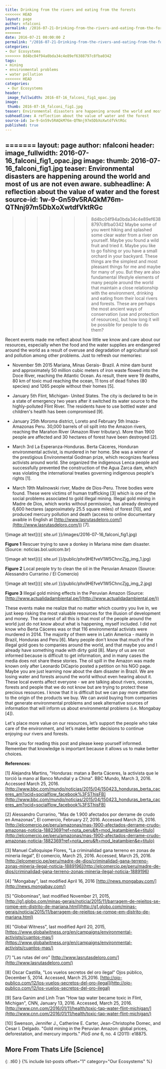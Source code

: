 ```yaml
---
title: Drinking from the rivers and eating from the forests
<<<<<<< HEAD
layout: page
author: nfalconi
permalink: /2016-07-21-Drinking-from-the-rivers-and-eating-from-the-forest-NFalconi/
=======
date: 2016-07-21 00:00:00 Z
permalink: "/2016-07-21-Drinking-from-the-rivers-and-eating-from-the-forest-NFalconi/"
categories:
- Our Ecosystems
>>>>>>> 8d4bc04f94a0bda34c4e89ef6388797c8fba0342
tags:
- mining
- environmental problems
- water pollution
<<<<<<< HEAD
categories:
 - Our Ecosystems
header:
 image_fullwidth: 2016-07-16_falconi_fig1_opac.jpg
image:
 thumb: 2016-07-16_falconi_fig1.jpg
teaser: Environmental disasters are happening around the world and most of us are not even aware.
subheadline: A reflection about the value of water and the forest
source-id: 1w-9-Gn59v5RAQkM76m-QTNnj97m5DbXoXwtdfVktRGc
published: true
---
```

=======
layout: page
author: nfalconi
header:
  image_fullwidth: 2016-07-16_falconi_fig1_opac.jpg
image:
  thumb: 2016-07-16_falconi_fig1.jpg
teaser: Environmental disasters are happening around the world and most of us are
  not even aware.
subheadline: A reflection about the value of water and the forest
source-id: 1w-9-Gn59v5RAQkM76m-QTNnj97m5DbXoXwtdfVktRGc
---

>>>>>>> 8d4bc04f94a0bda34c4e89ef6388797c8fba0342
Maybe some of you went hiking and splashed some clear water from a river on yourself. Maybe you found a wild fruit and tried it. Maybe you like to go fishing or you have a small orchard in your backyard. These things are the simplest and most pleasant things for me and maybe for many of you. But they are also fundamental lifestyle elements of many people around the world that maintain a close relationship with the environment, drinking and eating from their local rivers and forests. These are perhaps the most ancient ways of conservation (use and protection of resources), but how long it will be possible for people to do them?

Recent events made me reflect about how little we know and care about our resources, especially when the food and the water supplies are endangered around the world as a result of overuse and degradation of agricultural soil and pollution among other problems. Just to refresh our memories:

* November 5th 2015 Mariana, Minas Gerais- Brazil. A mine dam burst and approximately 50 million cubic meters of iron waste flowed into the Doce River, reaching the Atlantic Ocean. As result, there were 19 deaths, 80 km of toxic mud reaching the ocean, 11 tons of dead fishes (80 species) and 1265 people without their homes [5]. 

* January 5th Flint, Michigan- United States. The city is declared to be in a state of emergency two years after it switched its water source to the highly-polluted Flint River. The residents have to use bottled water and children's health has been compromised [9]. 

* January 25th Moroma district, Loreto and February 5th Imaza-Amazonas Peru. 30,000 barrels of oil spilt into the Amazon rivers, reaching the Marañon River (Amazon River tributary). More than 1900 people are affected and 30 hectares of forest have been destroyed [2]. 

* March 3rd La Esperanza-Honduras. Berta Cáceres, Honduran environmental activist, is murdered in her home. She was a winner of the prestigious Environmental Godman prize, which recognizes fearless activists around world. She organized the indigenous Lenca people and successfully prevented the construction of the Agua Zarca dam, which was violating the international treaties governing indigenous people's rights [1].

* March 19th Malinowski river, Madre de Dios-Peru. Three bodies were found. These were victims of human trafficking [3] which is one of the social problems associated to gold illegal mining. Illegal gold mining in Madre de Dios, which works without permission, has already destroyed 6,600 hectares (approximately 25.5 square miles) of forest [10], and produced mercury pollution and death (access to online documentary avaible in English at [http://www.lasrutasdeloro.com/](http://www.lasrutasdeloro.com/)) [7].

![image alt text]({{ site.url }}/images/2016-07-16_falconi_fig1.jpg)

**Figure 1** Rescuer trying to save a donkey in Mariana mine dam disaster. (Source: noticias.bol.uolcom.br)

![image alt text]({{ site.url }}/public/phx9HEfveV1W5ChncZjg_img_1.jpg)

**Figure 2** Local people try to clean the oil in the Peruvian Amazon (Source: Alessandro Currarino / El Comercio)

![image alt text]({{ site.url }}/public/phx9HEfveV1W5ChncZjg_img_2.jpg)

**Figure 3** Illegal gold mining effects in the Peruvian Amazon (Source: [http://www.actualidadambiental.pe/](http://www.actualidadambiental.pe/))

These events make me realize that no matter which country you live in, we just keep risking the most valuable resources for the illusion of development and money. The scariest of all this is that most of the people around the world just do not know about what is happening, myself included. I did not know who Berta Cáceres was or that 116 environmental activists were murdered in 2014. The majority of them were in Latin America - mainly in Brazil, Honduras and Peru [6]. Many people don't know that much of the illegal gold goes to companies around the world, and that maybe you and I already have something made with dirty gold [8]. Many of us are not informed because is difficult to get information, and in many cases the media does not share these stories.  The oil spill in the Amazon was made known only after Leonardo DiCaprio posted a petition on his NGO page. Maybe you are just learning now about the dam disaster in Brazil. We are losing water and forests around the world without even hearing about it. These local events affect everyone - we are talking about rivers, oceans, forests and people that we do not know but are trying to protect these precious resources. I know that it is difficult but we can pay more attention to the origin of the products we buy. We can avoid buying from companies that generate environmental problems and seek alternative sources of information that will inform us about environmental problems (i.e. Mongabay [4]).

Let's place more value on our resources, let’s support the people who take care of the environment, and let’s make better decisions to continue enjoying our rivers and forests. 

Thank you for reading this post and please keep yourself informed. Remember that knowledge is important because it allows us to make better choices.

**References:**

[1] Alejandra Martins, "Honduras: matan a Berta Cáceres, la activista que le torció la mano al Banco Mundial y a China". BBC Mundo, March 3, 2016. Accessed March 25, 2016. [http://www.bbc.com/mundo/noticias/2015/04/150423_honduras_berta_caceres_am?ocid=socialflow_facebook%3FSThisFB](http://www.bbc.com/mundo/noticias/2015/04/150423_honduras_berta_caceres_am?ocid=socialflow_facebook%3FSThisFB)

[2] Alessandro Currarino, "Mas de 1.900 afectados por derrame de crudo en Amazonas", El comercio, February 27, 2016. Accessed March 25, 2016. [http://elcomercio.pe/peru/amazonas/mas-1900-afectados-derrame-crudo-amazonas-noticia-1882369?ref=nota_peru&ft=mod_leatambien&e=titulo](http://elcomercio.pe/peru/amazonas/mas-1900-afectados-derrame-crudo-amazonas-noticia-1882369?ref=nota_peru&ft=mod_leatambien&e=titulo)

[3] Manuel Calloquispe Flores, "La criminalidad gana terreno en zonas de mineria ilegal”, El comercio, March 25, 2016. Accessed, March 25, 2016. [http://elcomercio.pe/peru/madre-de-dios/criminalidad-gana-terreno-zonas-mineria-ilegal-noticia-1889196](http://elcomercio.pe/peru/madre-de-dios/criminalidad-gana-terreno-zonas-mineria-ilegal-noticia-1889196)

[4] "Mongabay", last modified April 16, 2016 [http://news.mongabay.com/](http://news.mongabay.com/)

[5] "Globominas", last modified November 21, 2015, [http://g1.globo.com/minas-gerais/noticia/2015/11/barragem-de-rejeitos-se-rompe-em-distrito-de-mariana.html](http://g1.globo.com/minas-gerais/noticia/2015/11/barragem-de-rejeitos-se-rompe-em-distrito-de-mariana.html)

[6] "Global Witness", last modified April 20, 2015, [https://www.globalwitness.org/en/campaigns/environmental-activists/cuantos-mas/](https://www.globalwitness.org/en/campaigns/environmental-activists/cuantos-mas/)

[7] "Las rutas del oro" [http://www.lasrutasdeloro.com/](http://www.lasrutasdeloro.com/)

[8] Oscar Castilla, "Los vuelos secretos del oro ilegal" Ojos público, December 5, 2014. Accessed, March 25,2016. [http://ojo-publico.com/12/los-vuelos-secretos-del-oro-ilegal](http://ojo-publico.com/12/los-vuelos-secretos-del-oro-ilegal)

[9] Sara Ganim and Linh Tran "How tap water became toxic in Flint, Michigan", CNN, January 13, 2016. Accessed, March 25, 2016. [http://www.cnn.com/2016/01/11/health/toxic-tap-water-flint-michigan/](http://www.cnn.com/2016/01/11/health/toxic-tap-water-flint-michigan/)

[10] Swenson, Jennifer J., Catherine E. Carter, Jean-Christophe Domec, and Cesar I. Delgado. "Gold mining in the Peruvian Amazon: global prices, deforestation, and mercury imports." *PloS one* 6, no. 4 (2011): e18875.

## More From Thats Life [Science]
{: .t60 }
{% include list-posts offset="1" category="Our Ecosystems" %}

